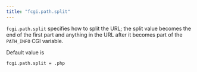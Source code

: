```yaml
---
title: "fcgi.path.split"
---
```


`fcgi.path.split` specifies how to split the URL; the split value becomes the end of the first part
and anything in the URL after it becomes part of the `PATH_INFO` CGI variable.

Default value is

```
fcgi.path.split = .php
```
